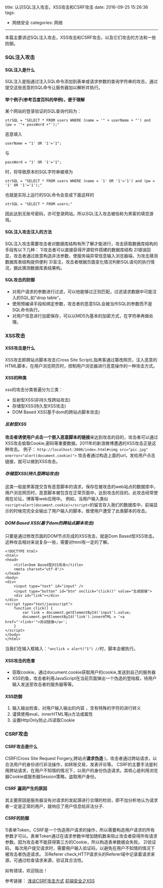 title: 认识SQL注入攻击，XSS攻击和CSRF攻击
date: 2016-09-25 15:26:36
tags:
- 网络安全
categories: 网络

---
本篇主要讲述SQL注入攻击，XSS攻击和CSRF攻击，以及它们攻击的方法和一些防御。
<!--more-->
**<h3>SQL注入攻击</h3>**

**<h4>SQL注入是什么</h4>**

  SQL注入是指通过注入SQL命令添加到表单或请求参数的查询字符串的攻击，通过提交这些恶意的SQL命令让服务器加以解析并执行。

**<h4>举个例子(参考百度百科的举例)，便于理解</h4>**

某个网站的登录验证的SQL查询代码为：
```
strSQL = "SELECT * FROM users WHERE (name = '" + userName + "') and (pw = '"+ passWord +"');" 
```
恶意填入
```
userName = "1' OR '1'='1";
```
与
```
passWord = "1' OR '1'='1";
```
时，将导致原本的SQL字符串被填为
```
strSQL = "SELECT * FROM users WHERE (name = '1' OR '1'='1') and (pw = '1' OR '1'='1');"
```
也就是实际上运行的SQL命令会变成下面这样的
```
strSQL = "SELECT * FROM users;"
```
因此达到无账号密码，亦可登录网站。所以SQL注入攻击被俗称为黑客的填空游戏。
**<h4>SQL注入攻击注入的方法</h4>**

SQL注入攻击需要攻击者对数据库结构有所了解才能进行，攻击获取数据库结构的手段有以下几种：
1)攻击者可以直接获得开源软件搭建的数据库结构
2)错误回显，攻击者通过故意构造非法参数，使服务端异常信息输入浏览器端，为攻击猜测数据库表结构提供便利
3)盲注，攻击者根据页面变化情况判断SQL语句的执行情况，据此猜测数据库表结果构。
**<h4>SQL攻击的防御</h4>**

- 对用户请求的参数进行过滤，可以他能够过正则匹配，过滤请求数据中可能注入的SQL,如"drop table"。
- 使用预编译手段和绑定参数，攻击者的恶意SQL会被当作SQL的参数而不是SQL命令执行。
- 对用户信息进行加密保存，可以以MD5为基本的加密方式，在字符串再做处理。

**<h3>XSS攻击</h3>**

**<h4>XSS攻击是什么</h4>**

  XSS攻击即跨站点脚本攻击(Cross Site Script),指黑客通过篡改网页，注入恶意的HTML脚本，在用户浏览网页时，控制用户浏览器进行恶意操作的一种攻击方式。

**<h4>XSS的种类</h4>**

xss的攻击分类普遍分为三类：

- 反射型XSS(非持久性跨站攻击)
- 存储型XSS(持久型XSS攻击)
- DOM Based XSS(基于dom的跨站点脚本攻击)

**<h5>反射型XSS</h5>**

**攻击者诱使用户点击一个嵌入恶意脚本的链接**来达到攻击的目的，攻击者可以通过 XSS攻击偷取Cookie,密码等重要数据。2011年的新浪微博遭遇的XSS攻击正是这种攻击。
例子：
`http://localhost:3000/index.html#<img src="pic.jpg" onerror="alert(document.cookie)">`
攻击者通过构造上面的url，发给用户点击链接，就可以做到XSS攻击。
**<h5>存储型XSS(持久型跨站攻击)</h5>**

这类一般是黑客提交含有恶意脚本的请求，保存在被攻击的web站点的数据库中，用户浏览网页时，恶意脚本被包含在正常页面中，达到攻击的目的。此攻击经常使用在论坛，博客等web应用中。
例如，当用户输入类似`<script>alert(document.cookie)</script>`的留言存入我们的数据库中，前端显示的时候完完全全输出了用户输入的脚本，致使用户遭受了此类脚本的攻击。

**<h5>DOM Based XSS(基于dom的跨站点脚本攻击)</h5>**

只要是通过修改页面的DOM节点形成的XSS攻击，就是Dom Based型XSS攻击。这种攻击相对来说复杂一些，需要对html有一定的了解。
```
<!DOCTYPE html>  
<html>  
<head>  
    <title>Dom Based型XSS攻击</title>
    <meta charset="utf-8"/>
</head>  
<body>  
<div>  
    <input type="text" id="input" />
    <input type="button" id="btn" onclick="click()" value="生成链接">
    <div id="link"></div>
</div>  
<script type="text/javascript">  
    function click() {
        var link = document.getElementById('input').value;
        document.getElementById('link').innerHTML = '<a href="'+link+'">测试链接</a>';
    }
</script>  
</body>  
</html>  
```

当我们在输入框输入：`"onclick = alert("1") //`时，脚本会被执行。
**<h4>XSS攻击的危害</h4>**

- 窃取cookie，通过document.cookie获取用户的cookie,发送到自己的服务器 
- XSS钓鱼，攻击者利用JavaScript在当前页面弹出一个伪造的登陆框，待用户输入发送至攻击者的服务器等等。

**<h4>XSS防御</h4>**

1) 输入输出检查，对用户输入输出的内容 ，含有特殊的字符的进行转义
2) 谨慎使用eval，innerHTML等js方法或属性
3) 设置HttpOnly防止JS读取Cookie

**<h3>CSRF攻击</h3>**

**<h4>CSRF攻击是什么</h4>**

  CSRF(Cross Site Request Forgery,跨站点**请求伪造** )，攻击者通过跨站请求，以合法用户的身份进行非法操作，如转账交易，发表评论等。
  CSRF的主要手法是利用跨站请求，在用户不知情的情况下，以用户的身份伪造请求。其核心是利用浏览器Cookie或服务器Session策略，盗取用户身份。

**<h4>CSRF 漏洞产生的原因</h4>**

  其主要原因是服务器没有对请求的发起源进行合理的检验，即不加分析地认为请求者一定是正常的用户，就响应了用户信息给非法分子.
  
**<h4>CSRF的防御</h4>**

1)表单Token，CSRF是一个伪造用户请求的操作，所以需要构造用户请求的所有参数才可以。表单Token通过在请求参数中增加随机数来阻止攻击者获得所有请求参数。因为攻击者不能获得第三方的Cookie，所以构造表单数据会失败。
2)验证码， 每次用户提交请求时，需要用户输入验证码，以避免在用户不知情的情况下被攻击者伪造请求。
3)Referer check,HTTP请求头的Referer域中记录着请求来源，可通过检查请求来源，验证其合法性。

如有错误，欢迎指出！

参考链接：
 [浅谈CSRF攻击方式][1]
 [前端安全之XSS][2]


  [1]: http://www.cnblogs.com/hyddd/archive/2009/04/09/1432744.html
  [2]: http://ued.fanxing.com/2016/05/30/xss/